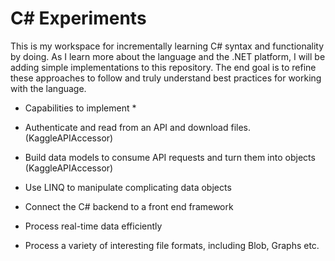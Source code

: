 # C# Experiments
This is my workspace for incrementally learning C# syntax and functionality by doing. As I learn more about the language and the .NET platform, I will be adding simple implementations to this repository. The end goal is to refine these approaches to follow and truly understand best practices for working with the language.

* Capabilities to implement *
- Authenticate and read from an API and download files. (KaggleAPIAccessor)

- Build data models to consume API requests and turn them into objects (KaggleAPIAccessor)

- Use LINQ to manipulate complicating data objects

- Connect the C# backend to a front end framework

- Process real-time data efficiently

- Process a variety of interesting file formats, including Blob, Graphs etc.